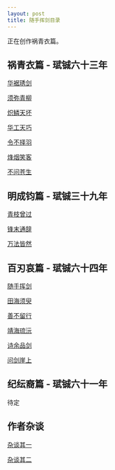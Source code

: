 ```yaml
---
layout: post
title: 随手挥剑目录
---
```


正在创作祸青衣篇。

## 祸青衣篇 - 珷铖六十三年

[华裾琇剑]()

[须弥青柳]()

[炽鳞天坏]()

[华工天巧]()

[令不择羽]()

[烽烟笑客]()

[不问苍生]()

## 明成钧篇 - 珷铖三十九年

[青枝曾过]()

[锋末通辞]()

[万法皆然]()

## 百刃哀篇 - 珷铖六十四年

[随手挥剑]()

[田海须臾]()

[善不留行]()

[靖海琉沅]()

[诗余品剑]()

[问剑崖上]()

## 纪纭裔篇 - 珷铖六十一年

待定

## 作者杂谈

[杂谈其一]()

[杂谈其二]()